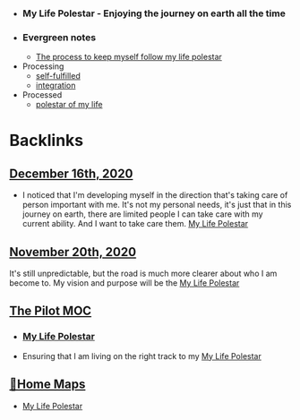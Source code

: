 - ### My Life Polestar - Enjoying the journey on earth all the time
- ### Evergreen notes 
    - [The process to keep myself follow my life polestar](<The process to keep myself follow my life polestar.md>)
- Processing
    - [self-fulfilled](<self-fulfilled.md>)
    - [integration](<integration.md>)
- Processed
    - [polestar of my life](<polestar of my life.md>)

# Backlinks
## [December 16th, 2020](<December 16th, 2020.md>)
- I noticed that I'm developing myself in the direction that's taking care of person important with me. It's not my personal needs, it's just that in this journey on earth, there are limited people I can take care with my current ability. And I want to take care them. [My Life Polestar](<My Life Polestar.md>)

## [November 20th, 2020](<November 20th, 2020.md>)
It's still unpredictable, but the road is much more clearer about who I am become to. My vision and purpose will be the [My Life Polestar](<My Life Polestar.md>)

## [The Pilot MOC](<The Pilot MOC.md>)
- ### [My Life Polestar](<My Life Polestar.md>)

- Ensuring that I am living on the right track to my [My Life Polestar](<My Life Polestar.md>)

## [🏡Home Maps](<🏡Home Maps.md>)
- [My Life Polestar](<My Life Polestar.md>)

